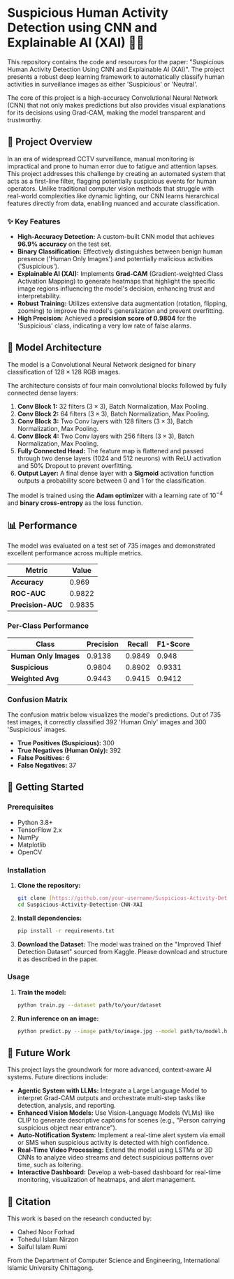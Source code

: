 # Suspicious Human Activity Detection using CNN and Explainable AI (XAI) 🕵️‍♂️

This repository contains the code and resources for the paper: "Suspicious Human Activity Detection Using CNN and Explainable AI (XAI)". The project presents a robust deep learning framework to automatically classify human activities in surveillance images as either 'Suspicious' or 'Neutral'.

The core of this project is a high-accuracy Convolutional Neural Network (CNN) that not only makes predictions but also provides visual explanations for its decisions using Grad-CAM, making the model transparent and trustworthy.


## 📜 Project Overview

In an era of widespread CCTV surveillance, manual monitoring is impractical and prone to human error due to fatigue and attention lapses. This project addresses this challenge by creating an automated system that acts as a first-line filter, flagging potentially suspicious events for human operators. Unlike traditional computer vision methods that struggle with real-world complexities like dynamic lighting, our CNN learns hierarchical features directly from data, enabling nuanced and accurate classification.

### ✨ Key Features

* **High-Accuracy Detection:** A custom-built CNN model that achieves **96.9% accuracy** on the test set.
* **Binary Classification:** Effectively distinguishes between benign human presence ('Human Only Images') and potentially malicious activities ('Suspicious').
* **Explainable AI (XAI):** Implements **Grad-CAM** (Gradient-weighted Class Activation Mapping) to generate heatmaps that highlight the specific image regions influencing the model's decision, enhancing trust and interpretability.
* **Robust Training:** Utilizes extensive data augmentation (rotation, flipping, zooming) to improve the model's generalization and prevent overfitting.
* **High Precision:** Achieved a **precision score of 0.9804** for the 'Suspicious' class, indicating a very low rate of false alarms.

## 🧠 Model Architecture

The model is a Convolutional Neural Network designed for binary classification of $128 \times 128$ RGB images.

The architecture consists of four main convolutional blocks followed by fully connected dense layers:
1.  **Conv Block 1:** 32 filters ($3 \times 3$), Batch Normalization, Max Pooling.
2.  **Conv Block 2:** 64 filters ($3 \times 3$), Batch Normalization, Max Pooling.
3.  **Conv Block 3:** Two Conv layers with 128 filters ($3 \times 3$), Batch Normalization, Max Pooling.
4.  **Conv Block 4:** Two Conv layers with 256 filters ($3 \times 3$), Batch Normalization, Max Pooling.
5.  **Fully Connected Head:** The feature map is flattened and passed through two dense layers (1024 and 512 neurons) with ReLU activation and 50% Dropout to prevent overfitting.
6.  **Output Layer:** A final dense layer with a **Sigmoid** activation function outputs a probability score between 0 and 1 for the classification.

The model is trained using the **Adam optimizer** with a learning rate of $10^{-4}$ and **binary cross-entropy** as the loss function.

## 📊 Performance

The model was evaluated on a test set of 735 images and demonstrated excellent performance across multiple metrics.

| Metric              | Value    |
| ------------------- | -------- |
| **Accuracy** | 0.969    |
| **ROC-AUC** | 0.9822   |
| **Precision-AUC** | 0.9835   |

### Per-Class Performance

| Class               | Precision | Recall | F1-Score |
| ------------------- | --------- | ------ | -------- |
| **Human Only Images** | 0.9138    | 0.9849 | 0.948    |
| **Suspicious** | 0.9804    | 0.8902 | 0.9331   |
| **Weighted Avg** | 0.9443    | 0.9415 | 0.9412   |

### Confusion Matrix

The confusion matrix below visualizes the model's predictions. Out of 735 test images, it correctly classified 392 'Human Only' images and 300 'Suspicious' images.

* **True Positives (Suspicious):** 300
* **True Negatives (Human Only):** 392
* **False Positives:** 6
* **False Negatives:** 37


## 🚀 Getting Started

### Prerequisites

* Python 3.8+
* TensorFlow 2.x
* NumPy
* Matplotlib
* OpenCV

### Installation

1.  **Clone the repository:**
    ```bash
    git clone [https://github.com/your-username/Suspicious-Activity-Detection-CNN-XAI.git](https://github.com/your-username/Suspicious-Activity-Detection-CNN-XAI.git)
    cd Suspicious-Activity-Detection-CNN-XAI
    ```
2.  **Install dependencies:**
    ```bash
    pip install -r requirements.txt
    ```
3.  **Download the Dataset:**
    The model was trained on the "Improved Thief Detection Dataset" sourced from Kaggle. Please download and structure it as described in the paper.

### Usage

1.  **Train the model:**
    ```bash
    python train.py --dataset path/to/your/dataset
    ```
2.  **Run inference on an image:**
    ```bash
    python predict.py --image path/to/image.jpg --model path/to/model.h5
    ```

## 🔮 Future Work

This project lays the groundwork for more advanced, context-aware AI systems. Future directions include:

* **Agentic System with LLMs:** Integrate a Large Language Model to interpret Grad-CAM outputs and orchestrate multi-step tasks like detection, analysis, and reporting.
* **Enhanced Vision Models:** Use Vision-Language Models (VLMs) like CLIP to generate descriptive captions for scenes (e.g., "Person carrying suspicious object near entrance").
* **Auto-Notification System:** Implement a real-time alert system via email or SMS when suspicious activity is detected with high confidence.
* **Real-Time Video Processing:** Extend the model using LSTMs or 3D CNNs to analyze video streams and detect suspicious patterns over time, such as loitering.
* **Interactive Dashboard:** Develop a web-based dashboard for real-time monitoring, visualization of heatmaps, and alert management.

## 🤝 Citation

This work is based on the research conducted by:
* Oahed Noor Forhad
* Tohedul Islam Nirzon
* Saiful Islam Rumi

From the Department of Computer Science and Engineering, International Islamic University Chittagong.
